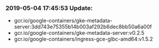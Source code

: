 ### 2019-05-04 17:45:53 Update:

- gcr.io/google-containers/gke-metadata-server:3dd743e75355b14b003af292b6dec8bb50a6a00f
- gcr.io/google-containers/gke-metadata-server:v0.2.5
- gcr.io/google-containers/ingress-gce-glbc-amd64:v1.5.2
